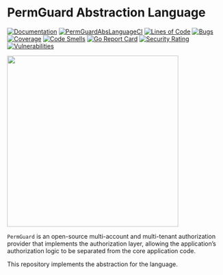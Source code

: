 # PermGuard Abstraction Language

[![Documentation](https://img.shields.io/website?label=Docs&url=https%3A%2F%2Fwww.permguard.com%2F)](https://www.permguard.com/)
[![PermGuardAbsLanguageCI](https://github.com/permguard/permguard-abs-language/actions/workflows/permguard-abs-language-ci.yml/badge.svg)](https://github.com/permguard/permguard-abs-language/actions/workflows/permguard-abs-language-ci.yml)
[![Lines of Code](https://sonarcloud.io/api/project_badges/measure?project=permguard_permguard-abs-language&metric=ncloc)](https://sonarcloud.io/summary/new_code?id=permguard_permguard-abs-language)
[![Bugs](https://sonarcloud.io/api/project_badges/measure?project=permguard_permguard-abs-language&metric=bugs)](https://sonarcloud.io/summary/new_code?id=permguard_permguard-abs-language)
[![Coverage](https://sonarcloud.io/api/project_badges/measure?project=permguard_permguard-abs-language&metric=coverage)](https://sonarcloud.io/summary/new_code?id=permguard_permguard-abs-language)
[![Code Smells](https://sonarcloud.io/api/project_badges/measure?project=permguard_permguard-abs-language&metric=code_smells)](https://sonarcloud.io/summary/new_code?id=permguard_permguard-abs-language)
[![Go Report Card](https://goreportcard.com/badge/github.com/permguard/permguard-abs-language)](https://goreportcard.com/report/github.com/permguard/permguard-abs-language)
[![Security Rating](https://sonarcloud.io/api/project_badges/measure?project=permguard_permguard-abs-language&metric=security_rating)](https://sonarcloud.io/summary/new_code?id=permguard_permguard-abs-language)
[![Vulnerabilities](https://sonarcloud.io/api/project_badges/measure?project=permguard_permguard-abs-language&metric=vulnerabilities)](https://sonarcloud.io/summary/new_code?id=permguard_permguard-abs-language)

<p align="left">
  <img src="https://raw.githubusercontent.com/permguard/permguard-assets/main/pink-txt//1line.svg" class="center" width="400px" height="auto"/>
</p>

`PermGuard` is an open-source multi-account and multi-tenant authorization provider that implements the authorization layer, allowing the application’s authorization logic to be separated from the core application code.

This repository implements the abstraction for the language.
